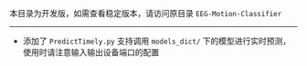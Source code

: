 本目录为开发版，如需查看稳定版本，请访问原目录 `EEG-Motion-Classifier`

---

* 添加了 `PredictTimely.py` 支持调用 `models_dict/` 下的模型进行实时预测，使用时请注意输入输出设备端口的配置
